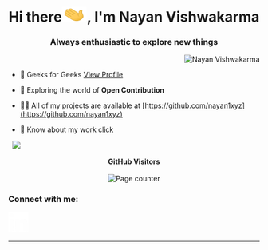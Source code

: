 <h1 align="center">Hi there<img src="https://github.com/nayan1xyz/nayan1xyz/blob/main/hithere.gif" alt="" width="50" height="30" />, I'm Nayan Vishwakarma</h1>
<h3 align="center">Always enthusiastic to explore new things</h3>


<p>&nbsp;<img align="right" src="https://github-readme-stats.vercel.app/api?username=nayan1xyz&show_icons=true&locale=en" alt="Nayan Vishwakarma" />

</p>


- 🔭  Geeks for Geeks [View Profile](https://auth.geeksforgeeks.org/user/nayanvishwakarma/practice/)

- 🌱  Exploring the world of  **Open Contribution**

- 👨‍💻 All of my projects are available at [https://github.com/nayan1xyz](https://github.com/nayan1xyz)


- 📄 Know about my work [click](https://drive.google.com/file/d/1rlNo3V6lxz65cOEpwTM_485IBeALsrW2/view?usp=sharing)

<p>&nbsp;
<img aline="right" src="https://github-readme-stats.vercel.app/api/top-langs/?username=nayan1xyz&layout=compact"></img>


<p align="center">
  <b>GitHub Visitors</b>
  <br>
  <br>
  <img alt="Page counter" src="https://profile-counter.glitch.me/nayan1xyz/count.svg">
</p>

<h3 align="left">Connect with me:</h3>
<p align="">

<a href="https://www.linkedin.com/in/nayan-vishwakarma-086286187/" target="blank"><img align="" src="https://github.com/nayan1xyz/nayan1xyz/blob/main/linked-removebg-preview.png" alt="Nayan Vishwakarma" height="40" width="40" /></a>
</p>

***




